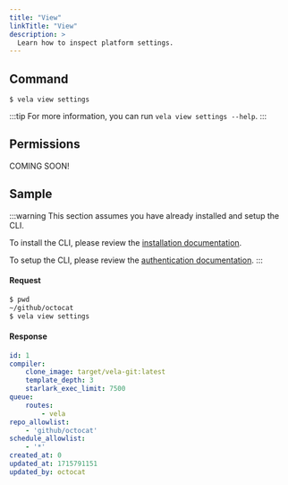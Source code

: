 ```yaml
---
title: "View"
linkTitle: "View"
description: >
  Learn how to inspect platform settings.
---
```


## Command

```
$ vela view settings
```

:::tip
For more information, you can run `vela view settings --help`.
:::

## Permissions

COMING SOON!

## Sample

:::warning
This section assumes you have already installed and setup the CLI.

To install the CLI, please review the [installation documentation](/docs/reference/cli/install.md).

To setup the CLI, please review the [authentication documentation](/docs/reference/cli/authentication.md).
:::

#### Request

```sh
$ pwd
~/github/octocat
$ vela view settings
```

#### Response

```yaml
id: 1
compiler:
    clone_image: target/vela-git:latest
    template_depth: 3
    starlark_exec_limit: 7500
queue:
    routes:
        - vela
repo_allowlist:
    - 'github/octocat'
schedule_allowlist:
    - '*'
created_at: 0
updated_at: 1715791151
updated_by: octocat
```
